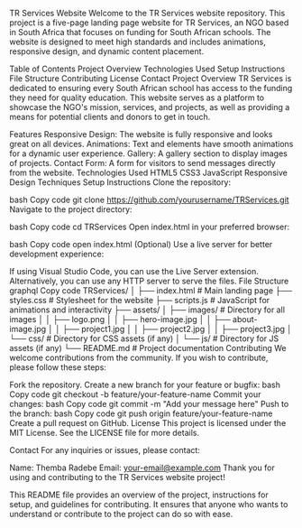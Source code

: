 TR Services Website
Welcome to the TR Services website repository. This project is a five-page landing page website for TR Services, an NGO based in South Africa that focuses on funding for South African schools. The website is designed to meet high standards and includes animations, responsive design, and dynamic content placement.

Table of Contents
Project Overview
Technologies Used
Setup Instructions
File Structure
Contributing
License
Contact
Project Overview
TR Services is dedicated to ensuring every South African school has access to the funding they need for quality education. This website serves as a platform to showcase the NGO's mission, services, and projects, as well as providing a means for potential clients and donors to get in touch.

Features
Responsive Design: The website is fully responsive and looks great on all devices.
Animations: Text and elements have smooth animations for a dynamic user experience.
Gallery: A gallery section to display images of projects.
Contact Form: A form for visitors to send messages directly from the website.
Technologies Used
HTML5
CSS3
JavaScript
Responsive Design Techniques
Setup Instructions
Clone the repository:

bash
Copy code
git clone https://github.com/yourusername/TRServices.git
Navigate to the project directory:

bash
Copy code
cd TRServices
Open index.html in your preferred browser:

bash
Copy code
open index.html
(Optional) Use a live server for better development experience:

If using Visual Studio Code, you can use the Live Server extension.
Alternatively, you can use any HTTP server to serve the files.
File Structure
graphql
Copy code
TRServices/
│
├── index.html         # Main landing page
├── styles.css         # Stylesheet for the website
├── scripts.js         # JavaScript for animations and interactivity
├── assets/
│   ├── images/        # Directory for all images
│   │   ├── logo.png
│   │   ├── hero-image.jpg
│   │   ├── about-image.jpg
│   │   ├── project1.jpg
│   │   ├── project2.jpg
│   │   ├── project3.jpg
│   └── css/           # Directory for CSS assets (if any)
│   └── js/            # Directory for JS assets (if any)
└── README.md          # Project documentation
Contributing
We welcome contributions from the community. If you wish to contribute, please follow these steps:

Fork the repository.
Create a new branch for your feature or bugfix:
bash
Copy code
git checkout -b feature/your-feature-name
Commit your changes:
bash
Copy code
git commit -m "Add your message here"
Push to the branch:
bash
Copy code
git push origin feature/your-feature-name
Create a pull request on GitHub.
License
This project is licensed under the MIT License. See the LICENSE file for more details.

Contact
For any inquiries or issues, please contact:

Name: Themba Radebe
Email: your-email@example.com
Thank you for using and contributing to the TR Services website project!

This README file provides an overview of the project, instructions for setup, and guidelines for contributing. It ensures that anyone who wants to understand or contribute to the project can do so with ease.

